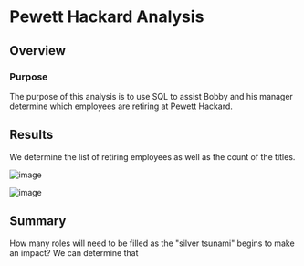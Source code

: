 # Pewett Hackard Analysis

## Overview
### Purpose
The purpose of this analysis is to use SQL to assist Bobby and his manager determine which employees are retiring at Pewett Hackard.

## Results
We determine the list of retiring employees as well as the count of the titles.

![image](https://user-images.githubusercontent.com/108503112/194637858-ab690c89-7710-4827-857e-a7a210ca7b98.png)


![image](https://user-images.githubusercontent.com/108503112/194637775-c3cdfc5d-b5cb-4310-b9bf-cf68a23ac0e6.png)


## Summary
How many roles will need to be filled as the "silver tsunami" begins to make an impact?
We can determine that 
